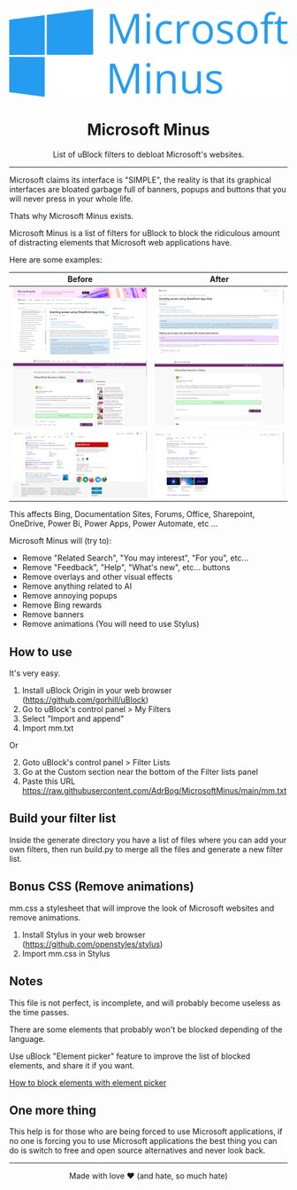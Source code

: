 <p align="center">
  <img src="res/logo.png" />
</p>

<h1 align="center">Microsoft Minus</h1>
<p align="center">List of uBlock filters to debloat Microsoft's websites.</p>
<hr>

Microsoft claims its interface is "SIMPLE", the reality is that its graphical interfaces are bloated garbage full of banners, popups and buttons that you will never press in your whole life.

Thats why Microsoft Minus exists.

Microsoft Minus is a list of filters for uBlock to block the ridiculous amount of distracting elements that Microsoft web applications have.

Here are some examples:

|Before|After|
|---|---|
|![](res/before1.png)|![](res/after1.png)|
|![](res/before2.png)|![](res/after2.png)|
|![](res/before3.png)|![](res/after3.png)|

This affects Bing, Documentation Sites, Forums, Office, Sharepoint, OneDrive, Power Bi, Power Apps, Power Automate, etc ...

Microsoft Minus will (try to):
- Remove "Related Search", "You may interest", "For you", etc...
- Remove "Feedback", "Help", "What's new", etc... buttons
- Remove overlays and other visual effects
- Remove anything related to AI
- Remove annoying popups
- Remove Bing rewards
- Remove banners
- Remove animations (You will need to use Stylus)

## How to use
It's very easy.
1. Install uBlock Origin in your web browser (https://github.com/gorhill/uBlock)
2. Go to uBlock's control panel > My Filters
3. Select "Import and append"
4. Import mm.txt

Or

2. Goto uBlock's control panel > Filter Lists
3. Go at the Custom section near the bottom of the Filter lists panel
4. Paste this URL https://raw.githubusercontent.com/AdrBog/MicrosoftMinus/main/mm.txt

## Build your filter list
Inside the generate directory you have a list of files where you can add your own filters, then run build.py to merge all the files and generate a new filter list.

## Bonus CSS (Remove animations)
mm.css a stylesheet that will improve the look of Microsoft websites and remove animations.
1. Install Stylus in your web browser (https://github.com/openstyles/stylus)
2. Import mm.css in Stylus

## Notes
This file is not perfect, is incomplete, and will probably become useless as the time passes.

There are some elements that probably won't be blocked depending of the language.

Use uBlock "Element picker" feature to improve the list of blocked elements, and share it if you want.

[How to block elements with element picker](https://github.com/gorhill/uBlock/wiki/Element-picker)

## One more thing
This help is for those who are being forced to use Microsoft applications, if no one is forcing you to use Microsoft applications the best thing you can do is switch to free and open source alternatives and never look back.

<hr>
<p align="center">Made with love ❤️ (and hate, so much hate)</p>

